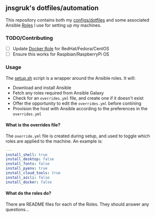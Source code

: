 ## jnsgruk's dotfiles/automation

This repository contains both my [configs/dotfiles](./dots) and some associated Ansible [Roles](./roles) I use for setting up my machines.

### TODO/Contributing

- [ ] Update [Docker Role](./roles/docker) for RedHat/Fedora/CentOS
- [ ] Ensure this works for Raspbian/RaspberryPi OS

### Usage

The [setup.sh](./setup.sh) script is a wrapper around the Ansible roles. It will:

- Download and install Ansible
- Fetch any roles required from Ansible Galaxy
- Check for an `overrides.yml` file, and create one if it doesn't exist
- Offer the opportunity to edit the `overrides.yml` before contining
- Provision the host with Ansible according to the preferences in the `overrides.yml`

#### What is the overrides file?

The `override.yml` file is created during setup, and used to toggle which roles are applied to the machine. An example is:

```yaml
---
install_shell: true
install_desktop: false
install_fonts: false
install_pyenv: true
install_cloud_tools: true
install_azcli: false
install_docker: false
```

#### What do the roles do?

There are README files for each of the Roles. They should answer any questions...
